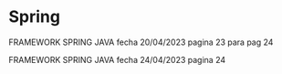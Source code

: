 # Spring
 FRAMEWORK SPRING JAVA
fecha 20/04/2023 pagina 23 para pag 24

FRAMEWORK SPRING JAVA
fecha 24/04/2023 pagina 24
